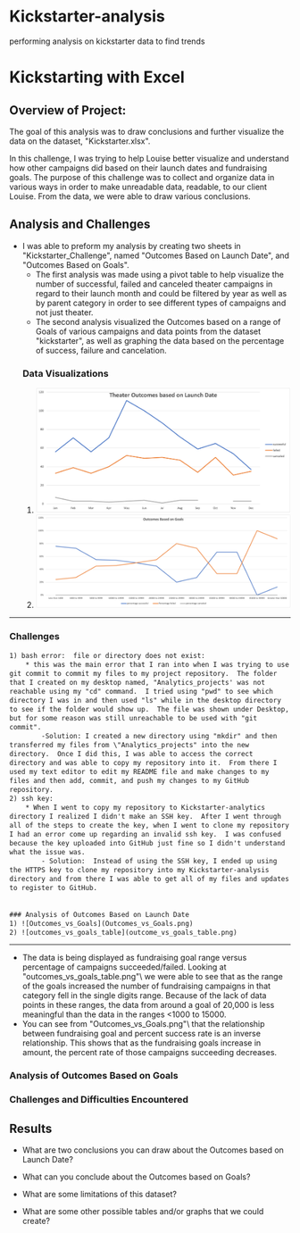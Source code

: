 # Kickstarter-analysis
performing analysis on kickstarter data to find trends
# Kickstarting with Excel

## Overview of Project:

  The goal of this analysis was to draw conclusions and further visualize the data on the dataset, \"Kickstarter.xlsx"\.

In this challenge, I was trying to help Louise better visualize and understand how other campaigns did based on their launch dates and fundraising goals.  The purpose of this challenge was to collect and organize data in various ways in order to make unreadable data, readable, to our client Louise.  From the data, we were able to draw various conclusions. 

## Analysis and Challenges

  * I was able to preform my analysis by creating two sheets in \"Kickstarter_Challenge"\, named \"Outcomes Based on Launch Date"\, and \"Outcomes Based on Goals"\.  
      - The first analysis was made using a pivot table to help visualize the number of successful, failed and canceled theater campaigns in regard to their launch month and could be filtered by year as well as by parent category in order to see different types of campaigns and not just theater.
      - The second analysis visualized the Outcomes based on a range of Goals of various campaigns and data points from the dataset \"kickstarter"\, as well as graphing the data based on the percentage of success, failure and cancelation.
      ### Data Visualizations
      1) ![Theater_Outcomes_Vs_Launch](Theater_Outcomes_Vs_Launch.png)
      2) ![Outcomes_vs_Goals](Outcomes_vs_Goals.png)
---
### Challenges

	1) bash error:  file or directory does not exist:
		* this was the main error that I ran into when I was trying to use git commit to commit my files to my project repository.  The folder that I created on my desktop named, "Analytics_projects' was not reachable using my "cd" command.  I tried using "pwd" to see which directory I was in and then used "ls" while in the desktop directory to see if the folder would show up.  The file was shown under Desktop, but for some reason was still unreachable to be used with "git commit". 	
			-Solution: I created a new directory using "mkdir" and then transferred my files from \"Analytics_projects" into the new directory.  Once I did this, I was able to access the correct directory and was able to copy my repository into it.  From there I used my text editor to edit my README file and make changes to my files and then add, commit, and push my changes to my GitHub repository.
	2) ssh key: 
		* When I went to copy my repository to Kickstarter-analytics directory I realized I didn't make an SSH key.  After I went through all of the steps to create the key, when I went to clone my repository I had an error come up regarding an invalid ssh key.  I was confused because the key uploaded into GitHub just fine so I didn't understand what the issue was.
			- Solution:  Instead of using the SSH key, I ended up using the HTTPS key to clone my repository into my Kickstarter-analysis directory and from there I was able to get all of my files and updates to register to GitHub.


	### Analysis of Outcomes Based on Launch Date
	1) ![Outcomes_vs_Goals](Outcomes_vs_Goals.png)
	2) ![outcomes_vs_goals_table](outcome_vs_goals_table.png)
---
* The data is being displayed as fundraising goal range versus percentage of campaigns succeeded/failed.  Looking at \"outcomes_vs_goals_table.png"\ we were able to see that as the range of the goals increased the number of fundraising campaigns in that category fell  in the single digits range. Because of the lack of data points in these ranges, the data from around a goal of 20,000 is less meaningful than the data in the ranges <1000 to 15000.
* You can see from \"Outcomes_vs_Goals.png"\ that the relationship between fundraising goal and percent success rate is an inverse relationship.  This shows that as the fundraising goals increase in amount, the percent rate of those campaigns succeeding decreases.  
 
### Analysis of Outcomes Based on Goals

### Challenges and Difficulties Encountered

## Results

- What are two conclusions you can draw about the Outcomes based on Launch Date?

- What can you conclude about the Outcomes based on Goals?

- What are some limitations of this dataset?

- What are some other possible tables and/or graphs that we could create?
